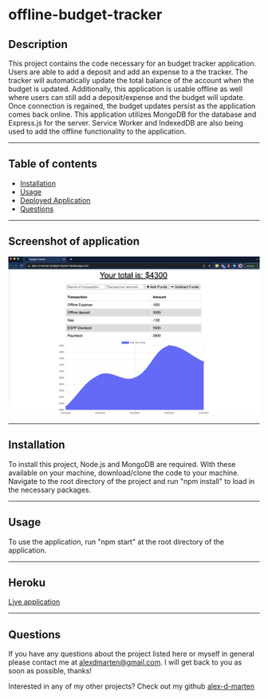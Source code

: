 # offline-budget-tracker

## Description
This project contains the code necessary for an budget tracker application. Users are able to add a deposit and add an expense to a the tracker. The tracker will automatically update the total balance of the account when the budget is updated. Additionally, this application is usable offline as well where users can still add a deposit/expense and the budget will update. Once connection is regained, the budget updates persist as the application comes back online. This application utilizes MongoDB for the database and Express.js for the server. Service Worker and IndexedDB are also being used to add the offline functionality to the application.

---

## Table of contents

* [Installation](#installation)
* [Usage](#usage)
* [Deployed Application](#heroku)
* [Questions](#questions)

---

## Screenshot of application
![Application Screenshot](https://github.com/alex-d-marten/offline-budget-tracker/blob/main/public/images/Budget%20Tracker%20Screenshot.png)

---

## Installation

To install this project, Node.js and MongoDB are required. With these available on your machine, download/clone the code to your machine. Navigate to the root directory of the project and run "npm install" to load in the necessary packages.

---

## Usage

To use the application, run "npm start" at the root directory of the application.

---

## Heroku
[Live application](https://alex-d-marten-budget-tracker.herokuapp.com/)

---

## Questions

If you have any questions about the project listed here or myself in general please contact me at alexdmarten@gmail.com. I will get back to you as soon as possible, thanks!

Interested in any of my other projects? Check out my github [alex-d-marten](https://github.com/alex-d-marten)